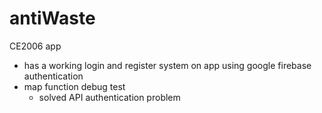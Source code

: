 # antiWaste
CE2006 app

- has a working login and register system on app using google firebase authentication
- map function debug test
  - solved API authentication problem
